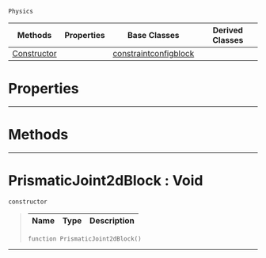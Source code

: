  `Physics`

|Methods|Properties|Base Classes|Derived Classes|
|---|---|---|---|
|[ Constructor](prismaticjoint2dblock.md#prismaticjoint2dblock-vo)| |[constraintconfigblock](constraintconfigblock.md)| |


 #  Properties


---  
 #  Methods


---  
 #  PrismaticJoint2dBlock : Void

 `constructor`

> 
> |Name|Type|Description|
> |---|---|---|
> ``` lang=cpp, name=Nada
> function PrismaticJoint2dBlock()
> ``` 


---  
 

 